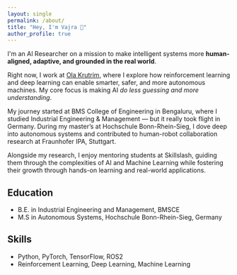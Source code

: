 ```yaml
---
layout: single
permalink: /about/
title: "Hey, I'm Vajra 👋"
author_profile: true
---
```


I'm an AI Researcher on a mission to make intelligent systems more **human-aligned, adaptive, and grounded in the real world**.

Right now, I work at [Ola Krutrim](https://www.olakrutrim.com/), where I explore how reinforcement learning and deep learning can enable smarter, safer, and more autonomous machines. My core focus is making AI *do less guessing and more understanding*.

My journey started at BMS College of Engineering in Bengaluru, where I studied Industrial Engineering & Management — but it really took flight in Germany. During my master’s at Hochschule Bonn-Rhein-Sieg, I dove deep into autonomous systems and contributed to human-robot collaboration research at Fraunhofer IPA, Stuttgart.

Alongside my research, I enjoy mentoring students at Skillslash, guiding them through the complexities of AI and Machine Learning while fostering their growth through hands-on learning and real-world applications.

## Education 
- B.E. in Industrial Engineering and Management, BMSCE  
- M.S in Autonomous Systems, Hochschule Bonn-Rhein-Sieg, Germany

## Skills 
- Python, PyTorch, TensorFlow, ROS2  
- Reinforcement Learning, Deep Learning, Machine Learning
